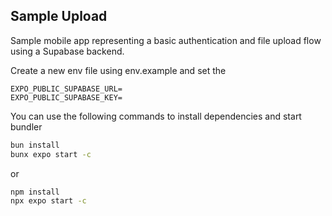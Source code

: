 ## Sample Upload

Sample mobile app representing a basic authentication and file upload flow using a Supabase backend.

Create a new env file using env.example and set the

```
EXPO_PUBLIC_SUPABASE_URL=
EXPO_PUBLIC_SUPABASE_KEY=
```

You can use the following commands to install dependencies and start bundler

```sh
bun install
bunx expo start -c
```

or

```sh
npm install
npx expo start -c
```
